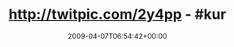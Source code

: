 ---
retweeted: false
source: <a href="http://twitter.com" rel="nofollow">Twitter Web Client</a>
entities:
  hashtags:
  - text: kurzehosenwetter
    indices:
    - '27'
    - '44'
  symbols: []
  user_mentions: []
  urls: []
display_text_range:
- '0'
- '50'
favorite_count: '0'
id_str: '1468135585'
truncated: false
retweet_count: '0'
id: '1468135585'
created_at: Tue Apr 07 06:54:42 +0000 2009
favorited: false
full_text: 'http://twitpic.com/2y4pp - #kurzehosenwetter yeah!'
lang: en
tags:
- kurzehosenwetter
- pesos:twitter
date: '2009-04-07T06:54:42+00:00'
src: https://twitter.com/bascht/status/1468135585
original_url: https://twitter.com/bascht/status/1468135585
type: twitter_tweet
text: 'http://twitpic.com/2y4pp - #kurzehosenwetter yeah!'
title: 'http://twitpic.com/2y4pp - #kur'

---